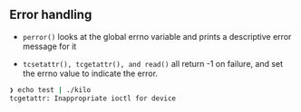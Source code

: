 ## Error handling

- `perror()` looks at the global errno variable and prints a descriptive error message for it

- `tcsetattr(), tcgetattr(), and read()` all return -1 on failure, and set the errno value to indicate the error.

```sh
❯ echo test | ./kilo
tcgetattr: Inappropriate ioctl for device

```
